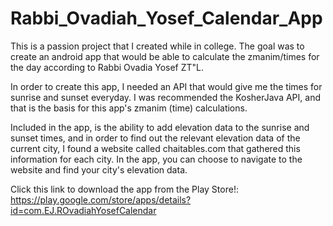# Rabbi_Ovadiah_Yosef_Calendar_App
This is a passion project that I created while in college.
The goal was to create an android app that would be able to calculate the zmanim/times for the day according to Rabbi Ovadia Yosef ZT"L.

In order to create this app, I needed an API that would give me the times for sunrise and sunset everyday. I was recommended the KosherJava API, and that is the basis for this app's zmanim (time) calculations.

Included in the app, is the ability to add elevation data to the sunrise and sunset times, and in order to find out the relevant elevation data of the current city, I found a website called chaitables.com
that gathered this information for each city. In the app, you can choose to navigate to the website and find your city's elevation data.

Click this link to download the app from the Play Store!: https://play.google.com/store/apps/details?id=com.EJ.ROvadiahYosefCalendar
